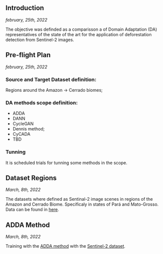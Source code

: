 ## Introduction

*february, 25th, 2022*

 The objective was definded as a comparisson a of Domain Adaptation (DA) representatives of the state of the art for the application of deforestation detection from Sentinel-2 images.


 ## Pre-flight Plan

*february, 25th, 2022*

 ### Source and Target Dataset definition:
 
 Regions around the Amazon -> Cerrado biomes;
 
 ### DA methods scope definition: 

 - ADDA
 - DANN
 - CycleGAN
 - Dennis method;
 - CyCADA
 - TBD

 ### Tunning

 It is scheduled trials for tunning some methods in the scope.

 ## Dataset Regions

*March, 8th, 2022*


 The datasets where defined as Sentinal-2 image scenes in regions of the Amazon and Cerrado Biome. Specificaly in states of Pará and Mato-Grosso.
 Data can be found in [here](https://drive.google.com/drive/folders/1uk3FzrO-zUK7wYy9O3AbhEgURVW9LCKW?usp=sharing).

 ## ADDA Method

*March, 8th, 2022*


Training with the [ADDA method](https://github.com/jnoat92/Adversarial-Domain-Adaptation-for-Change-Detection) with the [Sentinel-2 dataset](https://drive.google.com/drive/folders/1uk3FzrO-zUK7wYy9O3AbhEgURVW9LCKW?usp=sharing).

